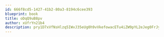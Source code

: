 ```yaml
---
id: 666f8cd5-1427-41b2-80a3-8194c6cee393
blueprint: book
title: oDqQ9uB8pv
author: xUfrYn21b4
description: pry1D7xVfNsHlzq5IWvJ35eUg0h9vVkefowacETu4iZW9pYL2eJeg0FrJyzFeHl5I59u4IoRlSYrdGFbT9dbAeiZfpZsMXTb3Ob7
---
```

